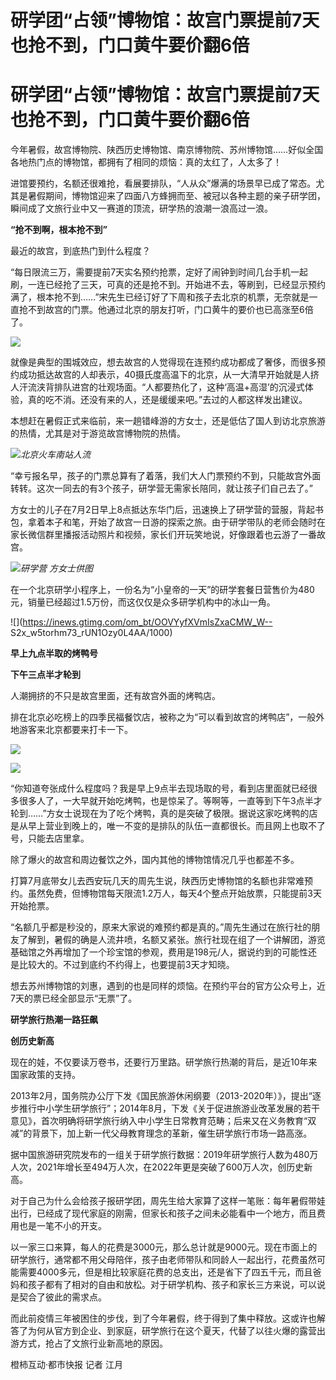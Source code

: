 # 研学团“占领”博物馆：故宫门票提前7天也抢不到，门口黄牛要价翻6倍

# 研学团“占领”博物馆：故宫门票提前7天也抢不到，门口黄牛要价翻6倍

今年暑假，故宫博物院、陕西历史博物馆、南京博物院、苏州博物馆……好似全国各地热门点的博物馆，都拥有了相同的烦恼：真的太红了，人太多了！

进馆要预约，名额还很难抢，看展要排队，“人从众”爆满的场景早已成了常态。尤其是暑假期间，博物馆迎来了四面八方蜂拥而至、被冠以各种主题的亲子研学团，瞬间成了文旅行业中又一赛道的顶流，研学热的浪潮一浪高过一浪。

**“抢不到啊，根本抢不到”**

最近的故宫，到底热门到什么程度？

“每日限流三万，需要提前7天实名预约抢票，定好了闹钟到时间几台手机一起刷，一连已经抢了三天，可真的还是抢不到。开始进不去，等刷到，已经显示预约满了，根本抢不到……”宋先生已经订好了下周和孩子去北京的机票，无奈就是一直抢不到故宫的门票。他通过北京的朋友打听，门口黄牛的要价也已高涨至6倍了。

![](https://inews.gtimg.com/om_bt/OiKBLQCGxXBwbZ2Tx517F5gye9w1OLxXzooshgHBLyLHcAA/1000)

就像是典型的围城效应，想去故宫的人觉得现在连预约成功都成了奢侈，而很多预约成功抵达故宫的人却表示，40摄氏度高温下的北京，从一大清早开始就是人挤人汗流浃背排队进宫的壮观场面。“人都要热化了，这种‘高温+高湿’的沉浸式体验，真的吃不消。还没有来的人，还是缓缓来吧。”去过的人都这样发出建议。

本想赶在暑假正式来临前，来一趟错峰游的方女士，还是低估了国人到访北京旅游的热情，尤其是对于游览故宫博物院的热情。

![](https://inews.gtimg.com/om_bt/OMRcIZGUL7T8TRzT9JJRHppmlliZeoWd1PYia1fBKYX_8AA/1000)_北京火车南站人流_

“幸亏报名早，孩子的门票总算有了着落，我们大人门票预约不到，只能故宫外面转转。这次一同去的有3个孩子，研学营无需家长陪同，就让孩子们自己去了。”

方女士的儿子在7月2日早上8点抵达东华门后，迅速换上了研学营的营服，背起书包，拿着本子和笔，开始了故宫一日游的探索之旅。由于研学带队的老师会随时在家长微信群里播报活动照片和视频，家长们开玩笑地说，好像跟着也云游了一番故宫。

![](https://inews.gtimg.com/om_bt/OCRhqKsZYVo8GcUom5Znvu5wEy_KviQzD1frkTdHdZXEgAA/1000)_研学营
方女士供图_

在一个北京研学小程序上，一份名为“小皇帝的一天”的研学套餐日营售价为480元，销量已经超过1.5万份，而这仅仅是众多研学机构中的冰山一角。

![](https://inews.gtimg.com/om_bt/OOVYyfXVmIsZxaCMW_W--
S2x_w5torhm73_rUN1Ozy0L4AA/1000)

**早上九点半取的烤鸭号**

**下午三点半才轮到**

人潮拥挤的不只是故宫里面，还有故宫外面的烤鸭店。

排在北京必吃榜上的四季民福餐饮店，被称之为“可以看到故宫的烤鸭店”，一般外地游客来北京都要来打卡一下。

![](https://inews.gtimg.com/om_bt/OjA5M_ci9VHKPbaKiOUXaPNy2l9DDkFm7GX7mDM6zxt4cAA/1000)

![](https://inews.gtimg.com/om_bt/OklDpQIQu7D_G4FnT7vL5fpZLxFc_WSTV39tBDrDk_yJgAA/1000)

“你知道夸张成什么程度吗？我是早上9点半去现场取的号，看到店里面就已经很多很多人了，一大早就开始吃烤鸭，也是惊呆了。等啊等，一直等到下午3点半才轮到……”方女士说现在为了吃个烤鸭，真的是突破了极限。据说这家吃烤鸭的店是从早上营业到晚上的，唯一不变的是排队的队伍一直都很长。而且网上也取不了号，只能去店里拿。

除了爆火的故宫和周边餐饮之外，国内其他的博物馆情况几乎也都差不多。

打算7月底带女儿去西安玩几天的周先生说，陕西历史博物馆的名额也非常难预约。虽然免费，但博物馆每天限流1.2万人，每天4个整点开始放票，只能提前3天开始抢票。

“名额几乎都是秒没的，原来大家说的难预约都是真的。”周先生通过在旅行社的朋友了解到，暑假的确是人流井喷，名额又紧张。旅行社现在组了一个讲解团，游览基础馆之外再增加了一个珍宝馆的参观，费用是198元/人，据说约到的可能性还是比较大的。不过到底约不约得上，也要提前3天才知晓。

想去苏州博物馆的刘惠，遇到的也是同样的烦恼。在预约平台的官方公众号上，近7天的票已经全部显示“无票”了。

**研学旅行热潮一路狂飙**

**创历史新高**

现在的娃，不仅要读万卷书，还要行万里路。研学旅行热潮的背后，是近10年来国家政策的支持。

2013年2月，国务院办公厅下发《国民旅游休闲纲要（2013-2020年）》，提出“逐步推行中小学生研学旅行”；2014年8月，下发《关于促进旅游业改革发展的若干意见》，首次明确将研学旅行纳入中小学生日常教育范畴；后来又在义务教育“双减”的背景下，加上新一代父母教育理念的革新，催生研学旅行市场一路高涨。

据中国旅游研究院发布的一组关于研学旅行数据：2019年研学旅行人数为480万人次，2021年增长至494万人次，在2022年更是突破了600万人次，创历史新高。

对于自己为什么会给孩子报研学团，周先生给大家算了这样一笔账：每年暑假带娃出行，已经成了现代家庭的刚需，但家长和孩子之间未必能看中一个地方，而且费用也是一笔不小的开支。

以一家三口来算，每人的花费是3000元，那么总计就是9000元。现在市面上的研学旅行，通常都不用父母陪伴，孩子由老师带队和同龄人一起出行，花费虽然可能需要4000多元，但是相比较家庭花费的总支出，还是省下了四五千元，而且爸妈和孩子都有了相对的自由和放松。对于研学机构、孩子和家长三方来说，可以说是契合了彼此的需求点。

而此前疫情三年被困住的步伐，到了今年暑假，终于得到了集中释放。这或许也解答了为何从官方到企业、到家庭，研学旅行在这个夏天，代替了以往火爆的露营出游方式，抢占了文旅行业新高地的原因。

橙柿互动·都市快报 记者 江月

